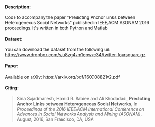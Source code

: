 #### Description:

Code to accompany the paper "Predicting Anchor Links between Heterogeneous Social Networks" published in IEEE/ACM ASONAM 2016 proceedings. It's written in both Python and Matlab.

#### Dataset:

You can download the dataset from the following url: 
https://www.dropbox.com/s/u8zg4vm1epwvc34/twitter-foursquare.gz

#### Paper:

Available on arXiv: 
https://arxiv.org/pdf/1607.08821v2.pdf

#### Citing:

> Sina Sajadmanesh, Hamid R. Rabiee and Ali Khodadadi, **Predicting Anchor Links between Heterogeneous Social Networks**, In *Proceedings of the 2016 IEEE/ACM International Conference on Advances in Social Networks Analysis and Mining (ASONAM)*, August, 2016, San Francisco, CA, USA.
